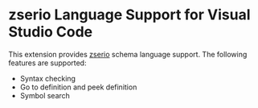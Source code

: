 # zserio Language Support for Visual Studio Code

This extension provides [zserio](https://github.com/ndsev/zserio) schema language support. The following features are supported:

- Syntax checking
- Go to definition and peek definition
- Symbol search